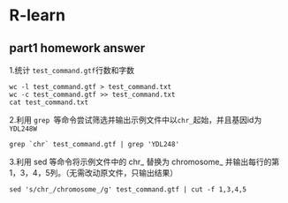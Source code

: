 # R-learn
## part1 homework answer  
1.统计 `test_command.gtf`行数和字数  
```  
wc -l test_command.gtf > test_command.txt  
wc -c test_command.gtf >> test_command.txt  
cat test_command.txt  
```
2.利用 `grep `等命令尝试筛选并输出示例文件中以` chr_ `起始，并且基因id为`YDL248W `  
```
grep `chr` test_command.gtf | grep 'YDL248'
```
3.利用 sed 等命令将示例文件中的 chr_ 替换为 chromosome_ 并输出每行的第1，3，4，5列。（无需改动原文件，只输出结果）  
```
sed 's/chr_/chromosome_/g' test_command.gtf | cut -f 1,3,4,5
```

